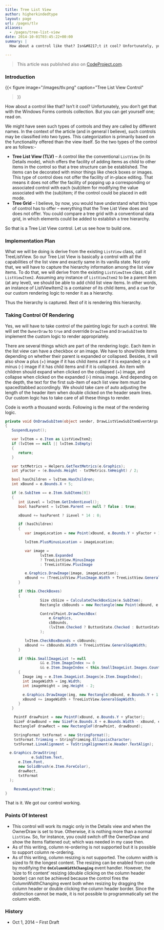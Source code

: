 ```yaml
---
title: Tree List View
author: higherkindedtype
layout: page
url: /pages/tlv
aliases:
  - /pages/tree-list-view
date: 2014-10-01T03:45:22+00:00
summary: |
  How about a control like that? Isn&#8217;t it cool? Unfortunately, you don&#8217;t get that with the Windows Forms controls collection. But you can get yourself one; read on. ![tlv](/images/tlv.png)

---
```


> This article was published also on [CodeProject.com](https://www.codeproject.com/Articles/825741/A-Simple-Tree-List-View).

### Introduction

{{< figure
    image="/images/tlv.png"
    caption="Tree List View Control"
>}}

How about a control like that? Isn&#8217;t it cool? Unfortunately, you don&#8217;t get that with the Windows Forms controls collection. But you can get yourself one; read on.

We might have seen such types of controls and they are called by different names. In the context of the article (and in general I believe), such controls may be classified into two types. This categorization is primarily based on the functionality offered than the view itself. So the two types of the control are as follows:-

  * **Tree List View (TLV)** &#8211; A control like the conventional `ListView` (in its Details mode), which offers the facility of adding items as child to other items in the control so that a tree structure can be established. The items can be decorated with minor things like check boxes or images. This type of control does not offer the facility of in-place editing. That means it does not offer the facility of popping up a corresponding or associated control with each (sub)item for modifying the value associated with the (sub)item; if the control could be placed in edit mode.
  * **Tree Grid** &#8211; I believe, by now, you would have understand what this type of control has to offer &#8211; everything that the Tree List View does and does not offer. You could compare a tree grid with a conventional data grid, in which elements could be added to establish a tree hierarchy.

So that is a Tree List View control. Let us see how to build one.

### Implementation Plan

What we will be doing is derive from the existing `ListView` class, call it TreeListView. So our Tree List View is basically a control with all the capabilities of the list view and exactly same in its vanilla state. Not only that, we will have to capture the hierarchy information among the list view items. To do that, we will derive from the existing `ListViewItem` class, call it `ListViewItem2`. Assuming any instance of `ListViewItem2` to be a parent item (at any level), we should be able to add child list view items. In other words, an instance of ListViewItem2 is a container of its child items, and a cue for our custom rendering logic to render it as a hierarchy.

Thus the hierarchy is captured. Rest of it is rendering this hierarchy.

### Taking Control Of Rendering

Yes, we will have to take control of the painting logic for such a control. We will set the `OwnerDraw` to `true` and override `DrawItem` and `DrawSubItem` to implement the custom logic to render appropriately.

There are several things which are part of the rendering logic. Each item in the list view can have a checkbox or an image. We have to show\hide items depending on whether their parent is expanded or collapsed. Besides, it will also show a plus (+) image if it has child items and if it is expanded; or a minus (-) image if it has child items and if it is collapsed. An item with children should expand when clicked on the collapsed (+) image, and collapse when clicked on the expanded (-) minus image. And depending on the depth, the text for the first sub-item of each list view item must be spaced\tabbed accordingly. We should take care of auto adjusting the length of the header item when double clicked on the header seam lines. Our custom logic has to take care of all these things to render.

Code is worth a thousand words. Following is the meat of the rendering logic.

```csharp
private void OnDrawSubItem(object sender, DrawListViewSubItemEventArgs e)
{
   SuspendLayout();

   var lvItem = e.Item as ListViewItem2;
   if (lvItem == null || lvItem.IsEmpty)
   {
      return;
   }

   var txtMetrics = Helpers.GetTextMetrics(e.Graphics);
   int yFactor = (e.Bounds.Height - txtMetrics.tmHeight) / 2;

   bool hasChildren = lvItem.HasChildren;
   int xBound = e.Bounds.X + 5;

   if (e.SubItem == e.Item.SubItems[0])
   {
      int iLevel = lvItem.GetIndentLevel();
      bool hasParent = lvItem.Parent == null ? false : true;

      xBound += hasParent ? iLevel * 14 : 0;

      if (hasChildren)
      {
         var imageLocation = new Point(xBound, e.Bounds.Y + yFactor + 1);

         lvItem.PlusMinusLocation = imageLocation;

         var image =
         		lvItem.Expanded
         		? TreeListView.MinusImage
         		: TreeListView.PlusImage

         e.Graphics.DrawImage(image, imageLocation);
         xBound += (TreeListView.PlusImage.Width + TreeListView.GeneralGapWidth);
      }

      if (this.CheckBoxes)
      {
				Size cbSize = CalculateCheckBoxSize(e.SubItem);
				Rectangle cbBounds = new Rectangle(new Point(xBound, e.Bounds.Y), cbSize);

				ControlPaint.DrawCheckBox(
					e.Graphics,
					cbBounds,
					(lvItem.Checked ? ButtonState.Checked : ButtonState.Normal) | ButtonState.Flat
				);

         lvItem.CheckBoxBounds = cbBounds;
         xBound += cbBounds.Width + TreeListView.GeneralGapWidth;
      }

      if (this.SmallImageList != null
	      		&& e.Item.ImageIndex >= 0
	      		&& e.Item.ImageIndex < this.SmallImageList.Images.Count)
      {
        Image img = e.Item.ImageList.Images[e.Item.ImageIndex];
        int imageWidth = img.Width;
        int imageHeight = img.Height - 2;

        e.Graphics.DrawImage(img, new Rectangle(xBound, e.Bounds.Y + 1, imageWidth, imageHeight));
        xBound += imageWidth + TreeListView.GeneralGapWidth;
      }
   }

	PointF drawPoint = new PointF(xBound, e.Bounds.Y + yFactor);
	SizeF drawBound = new SizeF(e.Bounds.X + e.Bounds.Width - xBound, e.Bounds.Height);
	RectangleF drawRect = new RectangleF(drawPoint, drawBound);

	StringFormat txtFormat = new StringFormat();
	txtFormat.Trimming = StringTrimming.EllipsisCharacter;
	txtFormat.LineAlignment = ToStringAlignment(e.Header.TextAlign);

  e.Graphics.DrawString(
			e.SubItem.Text,
      e.Item.Font,
      new SolidBrush(e.Item.ForeColor),
      drawRect,
      txtFormat
  );

	ResumeLayout(true);
}
```

That is it. We got our control working.

### Points Of Interest

  * This control will work its magic only in the Details view and when the OwnerDraw is set to true. Otherwise, it is nothing more than a normal `ListView`. So, for instance, you could switch off the OwnerDraw and show the items flattened out; which was needed in my case then.
  * As of this writing, column re-ordering is not supported but it is possible to support column re-ordering.
  * As of this writing, column resizing is not supported. The column width is sized to fit the longest content. The resizing can be enabled from code by modifying the **`OnColumnWidthChanging`** event handler. However, the &#8216;size to fit content&#8217; resizing (double clicking on the column header border) can not be achieved because the control fires the ColumnWidthChanging event both when resizing by dragging the column header or double clicking the column header border. Since the distinction cannot be made, it is not possible to programmatically set the column width.

### History

  * Oct 1, 2014 &#8211; First Draft
